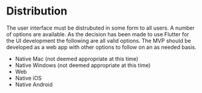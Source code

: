 # Distribution
The user interface must be distrubuted in some form to all users. A number of options are available. As the decision has been made to use Flutter for the UI development the following are all valid options. The MVP should be developed as a web app with other options to follow on an as needed basis.

* Native Mac (not deemed appropriate at this time)
* Native Windows (not deemed appropriate at this time)
* Web
* Native iOS
* Native Android